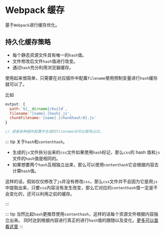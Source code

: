 # Webpack 缓存

基于`Webpack`进行缓存优化。

## 持久化缓存策略

- 每个静态资源文件具有唯一的`hash`值。
- 文件修改后文件`hash`值进行改变。
- 通过`hash`充分利用浏览器缓存。

使用起来很简单，只需要在对应插件中配置`filename`使用预制变量进行`hash`缓存就可以了。

比如

```js
output: {
  path:`${__dirname}/build`,
  filename:'[name].[hash].js',
  chunkFilename:'[name].[chunkhash:8].js'
}

// 或者各种插件配置中生成的filename也可以使用占位。
```

::: tip
关于`hash`和`contenthash`。

- 生成的`js`文件拆分出来的`css`文件如果使用`hash`标记，那么`css`的 hash 值和`js`文件的`hash`值是相同的。
- 如果想要两个`hash`互相独立出来，那么可以使用`contenthash`它会根据内容去计算`hash`值。

这样的话，假如仅仅修改了`js`并没有修改`css`，那么`css`文件并不会因为它是用`js`中提取出来，只要`css`内容没有发生改变，那么它对应的`contenthash`值一定是不会变化的，还可以利用之前的缓存。

:::

::: tip
当然比起`hash`更推荐使用`contenthash`，这样的话每个资源文件根据内容独立出来。
同时达到根据内容进行真正的进行`hash`值的跟随以及变化。[更多可以查看这里](https://github.com/19Qingfeng/Nineteen-webpack)
:::
